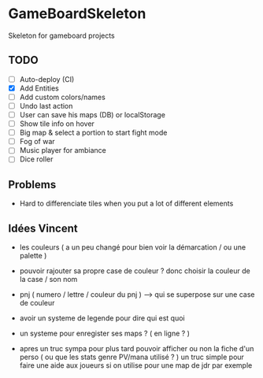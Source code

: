 # GameBoardSkeleton

Skeleton for gameboard projects

## TODO

-   [ ] Auto-deploy (CI)
-   [x] Add Entities
-   [ ] Add custom colors/names
-   [ ] Undo last action
-   [ ] User can save his maps (DB) or localStorage
-   [ ] Show tile info on hover
-   [ ] Big map & select a portion to start fight mode
-   [ ] Fog of war
-   [ ] Music player for ambiance
-   [ ] Dice roller

## Problems

-   Hard to differenciate tiles when you put a lot of different elements

## Idées Vincent

-   les couleurs ( a un peu changé pour bien voir la démarcation / ou une palette )

-   pouvoir rajouter sa propre case de couleur ? donc choisir la couleur de la case / son nom

-   pnj ( numero / lettre / couleur du pnj ) --> qui se superpose sur une case de couleur

-   avoir un systeme de legende pour dire qui est quoi

-   un systeme pour enregister ses maps ? ( en ligne ? )

-   apres un truc sympa pour plus tard
    pouvoir afficher ou non la fiche d'un perso ( ou que les stats genre PV/mana utilisé ? )
    un truc simple pour faire une aide aux joueurs si on utilise pour une map de jdr par exemple
